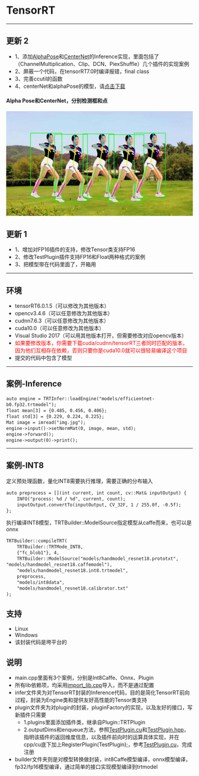 # TensorRT

---
## 更新 2
* 1、添加[AlphaPose](https://github.com/MVIG-SJTU/AlphaPose)和[CenterNet](https://github.com/xingyizhou/CenterNet)的Inference实现，里面包括了（ChannelMultiplication、Clip、DCN、PiexShuffle）几个插件的实现案例
* 2、屏蔽一个代码，在tensorRT7.0时编译报错，final class
* 3、完善ccutil的函数
* 4、centerNet和alphaPose的模型，请[点击下载](http://zifuture.com:1000/fs/25.shared/tensorRT_demo_model_centerNet_and_openPose.zip)

#### Alpha Pose和CenterNet，分别检测框和点
![image0](/workspace/person_draw.jpg)

## 更新 1
* 1、增加对FP16插件的支持，修改Tensor类支持FP16
* 2、修改TestPlugin插件支持FP16和Float两种格式的案例
* 3、把模型带在代码里面了，开箱用   
---


## 环境
* tensorRT6.0.1.5（可以修改为其他版本）
* opencv3.4.6（可以任意修改为其他版本）
* cudnn7.6.3（可以任意修改为其他版本）
* cuda10.0（可以任意修改为其他版本）
* Visual Studio 2017（可以用其他版本打开，但需要修改对应opencv版本）
* <font color=red>如果要修改版本，你需要下载cuda/cudnn/tensorRT三者同时匹配的版本，因为他们互相存在依赖，否则只要你是cuda10.0就可以很轻易编译这个项目</font>
* 提交的代码中包含了模型
---


## 案例-Inference
```
auto engine = TRTInfer::loadEngine("models/efficientnet-b0.fp32.trtmodel");
float mean[3] = {0.485, 0.456, 0.406};
float std[3] = {0.229, 0.224, 0.225};
Mat image = imread("img.jpg");
engine->input()->setNormMat(0, image, mean, std);
engine->forward();
engine->output(0)->print();
```

---

## 案例-INT8
定义预处理函数，量化INT8需要执行推理，需要正确的分布输入
```
auto preprocess = [](int current, int count, cv::Mat& inputOutput) {
    INFO("process: %d / %d", current, count);
    inputOutput.convertTo(inputOutput, CV_32F, 1 / 255.0f, -0.5f);
};
```

执行编译INT8模型，TRTBuilder::ModelSource指定模型从caffe而来，也可以是onnx
```
TRTBuilder::compileTRT(
    TRTBuilder::TRTMode_INT8, 
    {"fc_blob1"}, 4,
    TRTBuilder::ModelSource("models/handmodel_resnet18.prototxt", "models/handmodel_resnet18.caffemodel"),
    "models/handmodel_resnet18.int8.trtmodel", 
    preprocess, 
    "models/int8data", 
    "models/handmodel_resnet18.calibrator.txt"
);
```


## 支持
* Linux
* Windows
* 该封装代码是垮平台的

## 说明
* main.cpp里面有3个案例，分别是Int8Caffe、Onnx、Plugin
* 所有lib依赖项，均采用[import_lib.cpp](src/import_lib.cpp)导入，而不是通过配置
* infer文件夹为对TensorRT封装的Inference代码，目的是简化TensorRT前向过程，封装为Engine类和提供友好高性能的Tensor类支持
* plugin文件夹为对plugin的封装，pluginFactory的实现，以及友好的接口，写新插件只需要
  * 1.plugins里面添加插件类，继承自Plugin::TRTPlugin
  * 2.outputDims和enqueue方法，参照[TestPlugin.cu](src/plugin/plugins/TestPlugin.cu)和[TestPlugin.hpp](src/plugin/plugins/TestPlugin.hpp)，指明该插件的返回维度信息，以及插件前向时的运算具体实现，并在cpp/cu底下加上RegisterPlugin(TestPlugin);，参考[TestPlugin.cu](src/plugin/plugins/TestPlugin.cu)，完成注册
* builder文件夹则是对模型转换做封装，int8Caffe模型编译，onnx模型编译，fp32/fp16模型编译，通过简单的接口实现模型编译到trtmodel
